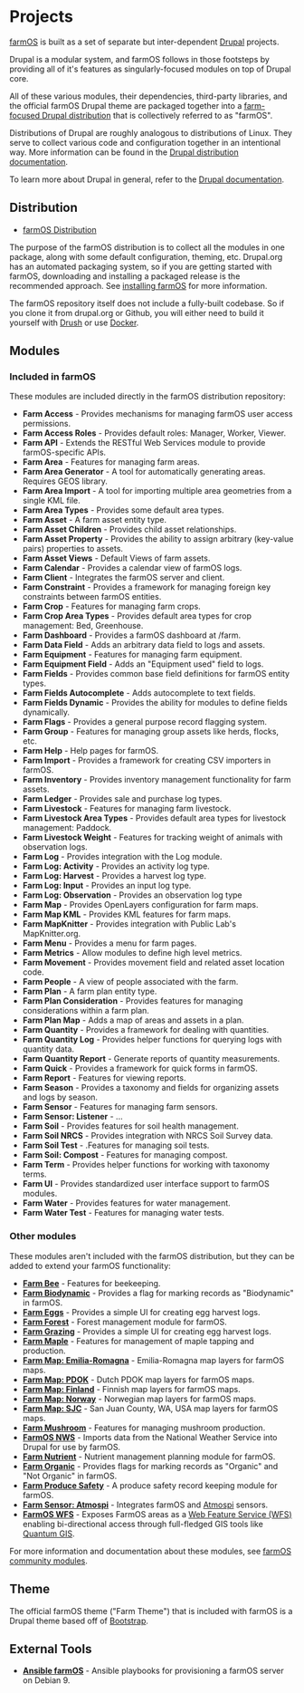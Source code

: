 # Projects

[farmOS] is built as a set of separate but inter-dependent [Drupal] projects.

Drupal is a modular system, and farmOS follows in those footsteps by providing
all of it's features as singularly-focused modules on top of Drupal core.

All of these various modules, their dependencies, third-party libraries, and
the official farmOS Drupal theme are packaged together into a
[farm-focused Drupal distribution] that is collectively referred to as "farmOS".

Distributions of Drupal are roughly analogous to distributions of Linux. They
serve to collect various code and configuration together in an intentional way.
More information can be found in the [Drupal distribution documentation].

To learn more about Drupal in general, refer to the [Drupal documentation].

## Distribution

* [farmOS Distribution]

The purpose of the farmOS distribution is to collect all the modules in one
package, along with some default configuration, theming, etc. Drupal.org has an
automated packaging system, so if you are getting started with farmOS,
downloading and installing a packaged release is the recommended approach. See
[installing farmOS] for more information.

The farmOS repository itself does not include a fully-built codebase. So if you
clone it from drupal.org or Github, you will either need to build it yourself
with [Drush] or use [Docker].

## Modules

### Included in farmOS

These modules are included directly in the farmOS distribution repository:

* **Farm Access** - Provides mechanisms for managing farmOS user access
  permissions.
* **Farm Access Roles** - Provides default roles: Manager, Worker, Viewer.
* **Farm API** - Extends the RESTful Web Services module to provide
  farmOS-specific APIs.
* **Farm Area** - Features for managing farm areas.
* **Farm Area Generator** - A tool for automatically generating areas. Requires
  GEOS library.
* **Farm Area Import** - A tool for importing multiple area geometries from a
  single KML file.
* **Farm Area Types** - Provides some default area types.
* **Farm Asset** - A farm asset entity type.
* **Farm Asset Children** - Provides child asset relationships.
* **Farm Asset Property** - Provides the ability to assign arbitrary (key-value
  pairs) properties to assets.
* **Farm Asset Views** - Default Views of farm assets.
* **Farm Calendar** - Provides a calendar view of farmOS logs.
* **Farm Client** - Integrates the farmOS server and client.
* **Farm Constraint** - Provides a framework for managing foreign key
  constraints between farmOS entities.
* **Farm Crop** - Features for managing farm crops.
* **Farm Crop Area Types** - Provides default area types for crop management:
  Bed, Greenhouse.
* **Farm Dashboard** - Provides a farmOS dashboard at /farm.
* **Farm Data Field** - Adds an arbitrary data field to logs and assets.
* **Farm Equipment** - Features for managing farm equipment.
* **Farm Equipment Field** - Adds an "Equipment used" field to logs.
* **Farm Fields** - Provides common base field definitions for farmOS entity
  types.
* **Farm Fields Autocomplete** - Adds autocomplete to text fields.
* **Farm Fields Dynamic** - Provides the ability for modules to define fields
  dynamically.
* **Farm Flags** - Provides a general purpose record flagging system.
* **Farm Group** - Features for managing group assets like herds, flocks, etc.
* **Farm Help** - Help pages for farmOS.
* **Farm Import** - Provides a framework for creating CSV importers in farmOS.
* **Farm Inventory** - Provides inventory management functionality for farm
  assets.
* **Farm Ledger** - Provides sale and purchase log types.
* **Farm Livestock** - Features for managing farm livestock.
* **Farm Livestock Area Types** - Provides default area types for livestock
  management: Paddock.
* **Farm Livestock Weight** - Features for tracking weight of animals with
  observation logs.
* **Farm Log** - Provides integration with the Log module.
* **Farm Log: Activity** - Provides an activity log type.
* **Farm Log: Harvest** - Provides a harvest log type.
* **Farm Log: Input** - Provides an input log type.
* **Farm Log: Observation** - Provides an observation log type
* **Farm Map** - Provides OpenLayers configuration for farm maps.
* **Farm Map KML** - Provides KML features for farm maps.
* **Farm MapKnitter** - Provides integration with Public Lab's MapKnitter.org.
* **Farm Menu** - Provides a menu for farm pages.
* **Farm Metrics** - Allow modules to define high level metrics.
* **Farm Movement** - Provides movement field and related asset location code.
* **Farm People** - A view of people associated with the farm.
* **Farm Plan** - A farm plan entity type.
* **Farm Plan Consideration** - Provides features for managing considerations
  within a farm plan.
* **Farm Plan Map** - Adds a map of areas and assets in a plan.
* **Farm Quantity** - Provides a framework for dealing with quantities.
* **Farm Quantity Log** - Provides helper functions for querying logs with
  quantity data.
* **Farm Quantity Report** - Generate reports of quantity measurements.
* **Farm Quick** - Provides a framework for quick forms in farmOS.
* **Farm Report** - Features for viewing reports.
* **Farm Season** -   Provides a taxonomy and fields for organizing assets and
  logs by season.
* **Farm Sensor** - Features for managing farm sensors.
* **Farm Sensor: Listener** - ...
* **Farm Soil** - Provides features for soil health management.
* **Farm Soil NRCS** - Provides integration with NRCS Soil Survey data.
* **Farm Soil Test** - .Features for managing soil tests.
* **Farm Soil: Compost** - Features for managing compost.
* **Farm Term** - Provides helper functions for working with taxonomy terms.
* **Farm UI** - Provides standardized user interface support to farmOS modules.
* **Farm Water** - Provides features for water management.
* **Farm Water Test** - Features for managing water tests.

### Other modules

These modules aren't included with the farmOS distribution, but they can be
added to extend your farmOS functionality:

* **[Farm Bee](https://github.com/farmOS/farm_bee)** - Features for beekeeping.
* **[Farm Biodynamic](https://github.com/farmOS/farm_biodynamic)** - Provides a
  flag for marking records as "Biodynamic" in farmOS.
* **[Farm Eggs](https://github.com/farmOS/farm_eggs)** - Provides a simple UI
  for creating egg harvest logs.
* **[Farm Forest](https://github.com/farmOS/farm_forest)** - Forest management
  module for farmOS.
* **[Farm Grazing](https://github.com/farmOS/farm_grazing)** - Provides a simple UI
  for creating egg harvest logs.
* **[Farm Maple](https://github.com/farmOS/farm_maple)** - Features for
  management of maple tapping and production.
* **[Farm Map: Emilia-Romagna](https://github.com/bonushenricus/farm_map_emrom)** -
  Emilia-Romagna map layers for farmOS maps.
* **[Farm Map: PDOK](https://github.com/Sidiox/farm_map_pdok)** -
  Dutch PDOK map layers for farmOS maps.
* **[Farm Map: Finland](https://github.com/rkioski/farm_map_fi)** - Finnish map
  layers for farmOS maps.
* **[Farm Map: Norway](https://github.com/farmOS/farm_map_no)** - Norwegian map
  layers for farmOS maps.
* **[Farm Map: SJC](https://github.com/symbioquine/farm_map_sjc)** - San Juan
  County, WA, USA map layers for farmOS maps.
* **[Farm Mushroom](https://github.com/farmOS/farm_mushroom)** - Features for
  managing mushroom production.
* **[FarmOS NWS](https://github.com/almostengr/farmosnws)** - Imports data
  from the National Weather Service into Drupal for use by farmOS.
* **[Farm Nutrient](https://github.com/farmOS/farm_nutrient)** - Nutrient
  management planning module for farmOS.
* **[Farm Organic](https://github.com/farmOS/farm_organic)** - Provides flags
  for marking records as "Organic" and "Not Organic" in farmOS.
* **[Farm Produce Safety](https://github.com/farmOS/farm_produce_safety)** -
  A produce safety record keeping module for farmOS.
* **[Farm Sensor: Atmospi](https://github.com/mstenta/farm_sensor_atmospi)** -
  Integrates farmOS and [Atmospi](https://github.com/mstenta/atmospi) sensors.
* **[FarmOS WFS](https://github.com/symbioquine/farmOS_wfs)** -
  Exposes FarmOS areas as a [Web Feature Service (WFS)][WFS] enabling bi-directional
  access through full-fledged GIS tools like [Quantum GIS][QGIS].

For more information and documentation about these modules, see
[farmOS community modules].

## Theme

The official farmOS theme ("Farm Theme") that is included with farmOS is a
Drupal theme based off of [Bootstrap].

## External Tools

* **[Ansible farmOS]** - Ansible playbooks for provisioning a farmOS server on
  Debian 9.

[farmOS]: http://farmos.org
[Drupal]: https://drupal.org
[farm-focused Drupal distribution]: https://drupal.org/project/farm
[Drupal distribution documentation]: https://www.drupal.org/documentation/build/distributions
[Drupal documentation]: https://www.drupal.org/documentation
[farmOS Distribution]: https://drupal.org/project/farm
[installing farmOS]: /hosting/installing
[Drush]: http://www.drush.org
[Docker]: /development/docker
[farmOS community modules]: /guide/contrib
[Bootstrap]: https://drupal.org/project/bootstrap
[WFS]: https://www.opengeospatial.org/standards/wfs
[QGIS]: https://qgis.org/
[Ansible farmOS]: https://github.com/komatek21/Ansible_FarmOS

